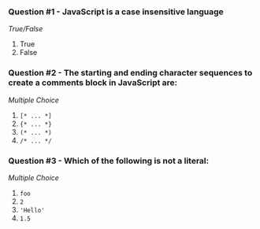 ### Question #1 - JavaScript is a case insensitive language
*True/False*

1. True
2. False

### Question #2 - The starting and ending character sequences to create a comments block in JavaScript are:
*Multiple Choice*

1. `[* ... *]`
2. `{* ... *}`
3. `(* ... *)`
4. `/* ... */`

### Question #3 - Which of the following is not a literal:
*Multiple Choice*

1. `foo`
2. `2`
3. `'Hello'`
4. `1.5`
